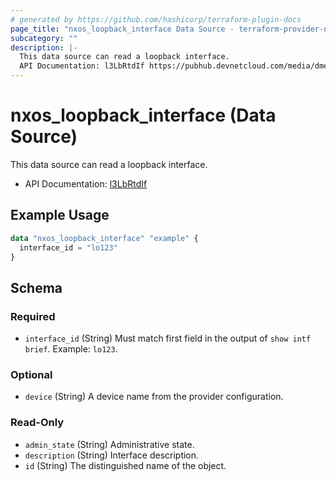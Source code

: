 ```yaml
---
# generated by https://github.com/hashicorp/terraform-plugin-docs
page_title: "nxos_loopback_interface Data Source - terraform-provider-nxos"
subcategory: ""
description: |-
  This data source can read a loopback interface.
  API Documentation: l3LbRtdIf https://pubhub.devnetcloud.com/media/dme-docs-10-2-2/docs/Layer%203/l3:LbRtdIf/
---
```


# nxos_loopback_interface (Data Source)

This data source can read a loopback interface.

- API Documentation: [l3LbRtdIf](https://pubhub.devnetcloud.com/media/dme-docs-10-2-2/docs/Layer%203/l3:LbRtdIf/)

## Example Usage

```terraform
data "nxos_loopback_interface" "example" {
  interface_id = "lo123"
}
```

<!-- schema generated by tfplugindocs -->
## Schema

### Required

- `interface_id` (String) Must match first field in the output of `show intf brief`. Example: `lo123`.

### Optional

- `device` (String) A device name from the provider configuration.

### Read-Only

- `admin_state` (String) Administrative state.
- `description` (String) Interface description.
- `id` (String) The distinguished name of the object.


